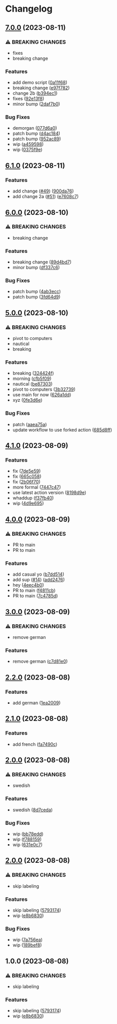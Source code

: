 # Changelog

## [7.0.0](https://github.com/devdoshi/stl-next-flow-2/compare/v6.1.0...v7.0.0) (2023-08-11)


### ⚠ BREAKING CHANGES

* fixes
* breaking change

### Features

* add demo script ([0a11f68](https://github.com/devdoshi/stl-next-flow-2/commit/0a11f688156346bb4cab4dcd61c487d70b4f9d6c))
* breaking change ([e97f782](https://github.com/devdoshi/stl-next-flow-2/commit/e97f7826417147a23d82066d01f199e993dfb868))
* change 2b ([b394ec1](https://github.com/devdoshi/stl-next-flow-2/commit/b394ec1f63b4321d4f00cd3bd20b3b23a66c20e8))
* fixes ([92e13f8](https://github.com/devdoshi/stl-next-flow-2/commit/92e13f88e5e97708e2893d83a0c500219e9a7ea3))
* minor bump ([2daf7b0](https://github.com/devdoshi/stl-next-flow-2/commit/2daf7b06834db078fcfa8f2f8867e35d5c84efc0))


### Bug Fixes

* demorgan ([077d6a0](https://github.com/devdoshi/stl-next-flow-2/commit/077d6a0546f4a33e03f6ec1d0f7054aaf54c1d3a))
* patch bump ([d4ac184](https://github.com/devdoshi/stl-next-flow-2/commit/d4ac1848b486102d38ea4589ebffbee1094b0ee3))
* patch bump ([952ac89](https://github.com/devdoshi/stl-next-flow-2/commit/952ac89f8bfe3a8ae13dab1ffbea757f5f758c37))
* wip ([a459598](https://github.com/devdoshi/stl-next-flow-2/commit/a459598ee384df563f516e4828b2000e6fb15e17))
* wip ([0375f9e](https://github.com/devdoshi/stl-next-flow-2/commit/0375f9e10289444bc46bbdbd524110b796a1f80b))

## [6.1.0](https://github.com/devdoshi/stl-next-flow-2/compare/v6.0.0...v6.1.0) (2023-08-11)


### Features

* add change ([#49](https://github.com/devdoshi/stl-next-flow-2/issues/49)) ([900da76](https://github.com/devdoshi/stl-next-flow-2/commit/900da76cafb7632dfd3dd91c2a24e177172ac13e))
* add change 2a ([#51](https://github.com/devdoshi/stl-next-flow-2/issues/51)) ([e7608c7](https://github.com/devdoshi/stl-next-flow-2/commit/e7608c7d3b80fef723e42b8649a1bd70dc732b8d))

## [6.0.0](https://github.com/devdoshi/stl-next-flow-2/compare/v5.0.0...v6.0.0) (2023-08-10)


### ⚠ BREAKING CHANGES

* breaking change

### Features

* breaking change ([89d4bd7](https://github.com/devdoshi/stl-next-flow-2/commit/89d4bd7fbd226b64048bb9fb49917cce32bbc037))
* minor bump ([df337c6](https://github.com/devdoshi/stl-next-flow-2/commit/df337c60b77be46ab2fe64d9766cc04013eb21ff))


### Bug Fixes

* patch bump ([4ab3ecc](https://github.com/devdoshi/stl-next-flow-2/commit/4ab3ecc80d56311e75c81a548be5ba3e075066f1))
* patch bump ([3fd64d9](https://github.com/devdoshi/stl-next-flow-2/commit/3fd64d9415c75241ca6f47640bfe0ddabf53784e))

## [5.0.0](https://github.com/devdoshi/stl-next-flow-2/compare/v4.1.0...v5.0.0) (2023-08-10)


### ⚠ BREAKING CHANGES

* pivot to computers
* nautical
* breaking

### Features

* breaking ([324424f](https://github.com/devdoshi/stl-next-flow-2/commit/324424f6f03fba59151560728e6cc27036707233))
* morning ([cfb5f09](https://github.com/devdoshi/stl-next-flow-2/commit/cfb5f0996e053b913deef2b1dffc51b10708aea2))
* nautical ([be87303](https://github.com/devdoshi/stl-next-flow-2/commit/be873030d05387098e5e7e9f9b5e9c16a6af2be8))
* pivot to computers ([3b32739](https://github.com/devdoshi/stl-next-flow-2/commit/3b3273919786b3c7f31c62de14a381158b233d21))
* use main for now ([626a1dd](https://github.com/devdoshi/stl-next-flow-2/commit/626a1dd5c546f811eee8770935f369f408f60c0a))
* xyz ([0fe3d6e](https://github.com/devdoshi/stl-next-flow-2/commit/0fe3d6e42732abeb6bef7c157d99504600370e7d))


### Bug Fixes

* patch ([aaea75a](https://github.com/devdoshi/stl-next-flow-2/commit/aaea75a4a392aaf7c4d96d7249154a7f055fe4ef))
* update workflow to use forked action ([685d8ff](https://github.com/devdoshi/stl-next-flow-2/commit/685d8fff9aaa3c8c90228c6f9aeda232e4d392ff))

## [4.1.0](https://github.com/devdoshi/stl-next-flow-2/compare/v4.0.0...v4.1.0) (2023-08-09)


### Features

* fix ([7de5e59](https://github.com/devdoshi/stl-next-flow-2/commit/7de5e59cf1948a090ec0cf96f3aafc1f26efa045))
* fix ([665c058](https://github.com/devdoshi/stl-next-flow-2/commit/665c05879b70772551bd74165ca7a1181d767e08))
* fix ([2b06f70](https://github.com/devdoshi/stl-next-flow-2/commit/2b06f70b31d9f686d17a0229b13a52f0cfdc15c0))
* more formal ([7447c47](https://github.com/devdoshi/stl-next-flow-2/commit/7447c479db2d75d5b41051b7818c56eef0aaa771))
* use latest action version ([8198d9e](https://github.com/devdoshi/stl-next-flow-2/commit/8198d9e11d287bf913d6366d059609470f167af6))
* whaddup ([f37fb40](https://github.com/devdoshi/stl-next-flow-2/commit/f37fb400a09e9855d372a535d8acaac4264cd768))
* wip ([4d9e695](https://github.com/devdoshi/stl-next-flow-2/commit/4d9e6952334bce61f603152dafc94de0f2cc0a68))

## [4.0.0](https://github.com/devdoshi/stl-next-flow-2/compare/v3.0.0...v4.0.0) (2023-08-09)


### ⚠ BREAKING CHANGES

* PR to main
* PR to main

### Features

* add casual yo ([b7dd514](https://github.com/devdoshi/stl-next-flow-2/commit/b7dd514504d35b4e329e6128a7400ee1291dac5e))
* add sup ([#14](https://github.com/devdoshi/stl-next-flow-2/issues/14)) ([add2476](https://github.com/devdoshi/stl-next-flow-2/commit/add2476ddb2fac7c55df2e5d271b2c852ca1c8f9))
* hey ([4eec4b0](https://github.com/devdoshi/stl-next-flow-2/commit/4eec4b05de4bbbc58d8a455a3b573f4eec7345a6))
* PR to main ([f4811cb](https://github.com/devdoshi/stl-next-flow-2/commit/f4811cbb65de4b0b5a82f558923ee66b1ac3050a))
* PR to main ([7c4785d](https://github.com/devdoshi/stl-next-flow-2/commit/7c4785ded8d5457d904120a4a4dc98b9f520c565))

## [3.0.0](https://github.com/devdoshi/stl-next-flow-2/compare/v2.2.0...v3.0.0) (2023-08-09)


### ⚠ BREAKING CHANGES

* remove german

### Features

* remove german ([c7d81e0](https://github.com/devdoshi/stl-next-flow-2/commit/c7d81e098dc7abdc10c2500a50a17fc2959ab576))

## [2.2.0](https://github.com/devdoshi/stl-next-flow-2/compare/v2.1.0...v2.2.0) (2023-08-08)


### Features

* add german ([1ea2009](https://github.com/devdoshi/stl-next-flow-2/commit/1ea200995320fc645d7f83c48b4fdfcb52d68301))

## [2.1.0](https://github.com/devdoshi/stl-next-flow-2/compare/v2.0.0...v2.1.0) (2023-08-08)


### Features

* add french ([fa7490c](https://github.com/devdoshi/stl-next-flow-2/commit/fa7490c4d63f911a890b999ac3203b1b205be821))

## [2.0.0](https://github.com/devdoshi/stl-next-flow-2/compare/v1.0.0...v2.0.0) (2023-08-08)


### ⚠ BREAKING CHANGES

* swedish

### Features

* swedish ([8d7ceda](https://github.com/devdoshi/stl-next-flow-2/commit/8d7cedad7896a8d0512e83ea1fc423c342209f03))


### Bug Fixes

* wip ([bb78edd](https://github.com/devdoshi/stl-next-flow-2/commit/bb78eddff69d3d6045870b8256e37bc0270b9ca1))
* wip ([f788159](https://github.com/devdoshi/stl-next-flow-2/commit/f7881598a8dc68fe6678f719cf177f78c265e29d))
* wip ([631e0c7](https://github.com/devdoshi/stl-next-flow-2/commit/631e0c7df970c93e5a710ae250e63fdd2ca578e9))

## [2.0.0](https://github.com/devdoshi/stl-next-flow-2/compare/v1.0.0...v2.0.0) (2023-08-08)


### ⚠ BREAKING CHANGES

* skip labeling

### Features

* skip labeling ([5793174](https://github.com/devdoshi/stl-next-flow-2/commit/57931747b5ac0773b21bbedc617673e635726d27))
* wip ([e8b6830](https://github.com/devdoshi/stl-next-flow-2/commit/e8b6830492a4a84172a14b6876d96c8704c82a4a))


### Bug Fixes

* wip ([7a756ea](https://github.com/devdoshi/stl-next-flow-2/commit/7a756ea07f516bef36921ffa9fb27f036825c2b8))
* wip ([189bef8](https://github.com/devdoshi/stl-next-flow-2/commit/189bef87c871ddd02774180e5db017facc1e6756))

## 1.0.0 (2023-08-08)


### ⚠ BREAKING CHANGES

* skip labeling

### Features

* skip labeling ([5793174](https://github.com/devdoshi/stl-next-flow-2/commit/57931747b5ac0773b21bbedc617673e635726d27))
* wip ([e8b6830](https://github.com/devdoshi/stl-next-flow-2/commit/e8b6830492a4a84172a14b6876d96c8704c82a4a))
